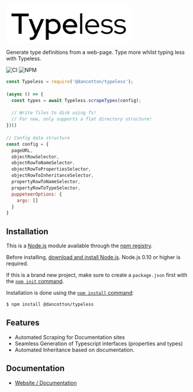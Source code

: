 <img src="https://raw.githubusercontent.com/daniel-cotton/typeless/live/docs/logo.svg">

Generate type definitions from a web-page. Type more whilst typing less with Typeless.

![CI](https://github.com/daniel-cotton/typeless/workflows/CI/badge.svg) ![NPM](https://badge.fury.io/js/%40dancotton%2Ftypeless.svg)

```js
const Typeless = require('@dancotton/typeless');

(async () => {  
  const types = await Typeless.scrapeTypes(config);

  // Write files to disk using fs! 
  // For now, only supports a flat directory structure!
})()

// Config data structure
const config = {
  pageURL,
  objectRowSelector,
  objectRowToNameSelector,
  objectRowToPropertiesSelector,
  objectRowToInheritanceSelector,
  propertyRowToNameSelector,
  propertyRowToTypeSelector,
  puppeteerOptions: {
    args: []
  }
}
```


## Installation

This is a [Node.js](https://nodejs.org/en/) module available through the
[npm registry](https://www.npmjs.com/).

Before installing, [download and install Node.js](https://nodejs.org/en/download/).
Node.js 0.10 or higher is required.

If this is a brand new project, make sure to create a `package.json` first with
the [`npm init` command](https://docs.npmjs.com/creating-a-package-json-file).

Installation is done using the
[`npm install` command](https://docs.npmjs.com/getting-started/installing-npm-packages-locally):

```bash
$ npm install @dancotton/typeless
```

## Features

  * Automated Scraping for Documentation sites
  * Seamless Generation of Typescript interfaces (properties and types)
  * Automated Inheritance based on documentation.

## Documentation

  * [Website / Documentation](https://typeless.daniel-cotton.co.uk/)